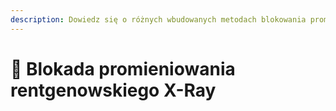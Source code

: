 ```yaml
---
description: Dowiedz się o różnych wbudowanych metodach blokowania promieniowania rentgenowskiego X-Ray.
---
```


# 🩻 Blokada promieniowania rentgenowskiego X-Ray
